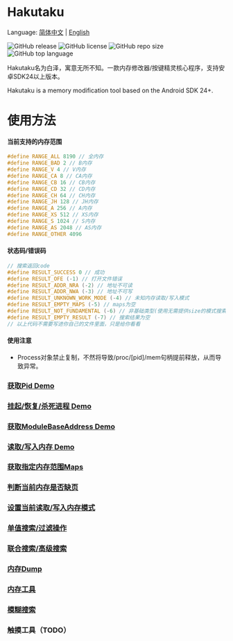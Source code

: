 # Hakutaku

Language: [简体中文](README_zh.md) | [English](README.md)

![GitHub release](https://img.shields.io/github/release/fuqiuluo/Hakutaku.svg)
![GitHub license](https://img.shields.io/github/license/fuqiuluo/HakutakU.svg)
![GitHub repo size](https://img.shields.io/github/repo-size/fuqiuluo/Hakutaku.svg)
![GitHub top language](https://img.shields.io/github/languages/top/fuqiuluo/Hakutaku.svg)

Hakutaku名为白泽，寓意无所不知。一款内存修改器/按键精灵核心程序，支持安卓SDK24以上版本。

Hakutaku is a memory modification tool based on the Android SDK 24+.

# 使用方法

#### 当前支持的内存范围

```c++
#define RANGE_ALL 8190 // 全内存
#define RANGE_BAD 2 // B内存
#define RANGE_V 4 // V内存
#define RANGE_CA 8 // CA内存
#define RANGE_CB 16 // CB内存
#define RANGE_CD 32 // CD内存
#define RANGE_CH 64 // CH内存
#define RANGE_JH 128 // JH内存
#define RANGE_A 256 // A内存
#define RANGE_XS 512 // XS内存
#define RANGE_S 1024 // S内存
#define RANGE_AS 2048 // AS内存
#define RANGE_OTHER 4096
```

#### 状态码/错误码
```c++
// 搜索返回code
#define RESULT_SUCCESS 0 // 成功
#define RESULT_OFE (-1) // 打开文件错误
#define RESULT_ADDR_NRA (-2) // 地址不可读
#define RESULT_ADDR_NWA (-3) // 地址不可写
#define RESULT_UNKNOWN_WORK_MODE (-4) // 未知内存读取/写入模式
#define RESULT_EMPTY_MAPS (-5) // maps为空
#define RESULT_NOT_FUNDAMENTAL (-6) // 非基础类型(使用无需提供size的模式搜索值时，只支持基础类型)
#define RESULT_EMPTY_RESULT (-7) // 搜索结果为空
// 以上代码不需要写进你自己的文件里面，只是给你看看
```

#### 使用注意

- Process对象禁止复制，不然将导致/proc/[pid]/mem句柄提前释放，从而导致异常。

### [获取Pid Demo](/test/pidof.cpp)

### [挂起/恢复/杀死进程 Demo](/test/stop_and_recover.cpp)

### [获取ModuleBaseAddress Demo](/test/get_module_base.cpp)

### [读取/写入内存 Demo](/test/read_and_write.cpp)

### [获取指定内存范围Maps](/test/get_maps.cpp)

### [判断当前内存是否缺页](/test/is_memory_trap.cpp)

### [设置当前读取/写入内存模式](/test/set_mem_mode.cpp)

### [单值搜索/过滤操作](/test/search_and_filter.cpp)

### [联合搜索/高级搜索](/test/search_and_filter.cpp#L78)

### [内存Dump](/test/mem_tools.cpp)

### [内存工具](/test/mem_tools.cpp)

### [模糊搜索](/test/fuzzy_search.cpp)

### 触摸工具（TODO）